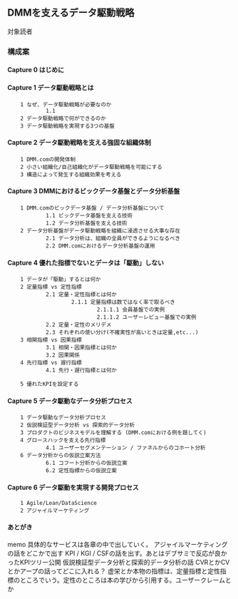 ## DMMを支えるデータ駆動戦略

対象読者

### 構成案

#### Capture 0 はじめに

#### Capture 1 データ駆動戦略とは
        1 なぜ、データ駆動戦略が必要なのか
                1.1 
        2 データ駆動戦略で何ができるのか
        3 データ駆動戦略を実現する3つの基盤
        
#### Capture 2 データ駆動戦略を支える強固な組織体制
        1 DMM.comの開発体制
        2 小さい組織化/自己組織化がデータ駆動戦略を可能にする
        3 構造によって発生する組織効果を考える
        
#### Capture 3 DMMにおけるビックデータ基盤とデータ分析基盤
        1 DMM.comのビックデータ基盤 / データ分析基盤について
                1.1 ビックデータ基盤を支える技術
                1.2 データ分析基盤を支える技術
        2 データ分析基盤がデータ駆動戦略を組織に浸透させる大事な存在
                2.1 データ分析は、組織の全員ができるようになるべき
                2.2 DMM.comにおけるデータ分析基盤の運用
                
#### Capture 4 優れた指標でないとデータは「駆動」しない
        1 データが「駆動」するとは何か
        2 定量指標 vs 定性指標
                2.1 定量・定性指標とは何か
                        2.1.1 定量指標は数ではなく率で取るべき
                                2.1.1.1 会員基盤での実例
                                2.1.1.2 ユーザーレビュー基盤での実例
                2.2 定量・定性のメリデメ
                2.3 それぞれの使い分け(不確実性が高いときは定量,etc...)
        3 相関指標 vs 因果指標
                3.1 相関・因果指標とは何か
                3.2 因果関係
        4 先行指標 vs 遅行指標
                4.1 先行・遅行指標とは何か
                
        5 優れたKPIを設定する
          
        
#### Capture 5 データ駆動なデータ分析プロセス
        1 データ駆動なデータ分析プロセス
        2 仮説検証型データ分析 vs 探索的データ分析
        3 プロダクトのビジネスモデルを理解する (DMM.comにおける例を題してく)
        4 グロースハックを支える先行指標
                4.1 ユーザーセグメンテーション / ファネルからのコホート分析
        6 データ分析からの仮説立案方法
                6.1 コフート分析からの仮説立案
                6.2 定性指標からの仮説立案
        
#### Capture 6 データ駆動を実現する開発プロセス
        1 Agile/Lean/DataScience
        2 アジャイルマーケティング
        
        
####  あとがき

memo
具体的なサービスは各章の中で出していく。
アジャイルマーケティングの話をどこかで出す
KPI / KGI / CSFの話を出す。あとはデブサミで反応が良かったKPIツリー公開
仮説検証型データ分析と探索的データ分析の話
CVRとかCVとかアープの話ってどこに入れる？
虚栄とか本物の指標は、定量指標と定性指標のところでいう。定性のところは本の学びから引用する。ユーザークレームとか
       
      
